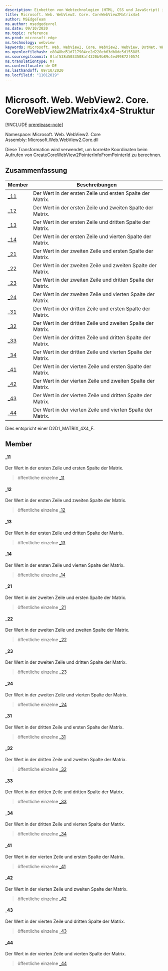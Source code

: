```yaml
---
description: Einbetten von Webtechnologien (HTML, CSS und JavaScript) in ihre systemeigenen Anwendungen mit dem Microsoft Edge WebView2-Steuerelement
title: Microsoft. Web. WebView2. Core. CoreWebView2Matrix4x4
author: MSEdgeTeam
ms.author: msedgedevrel
ms.date: 09/10/2020
ms.topic: reference
ms.prod: microsoft-edge
ms.technology: webview
keywords: Microsoft. Web. WebView2, Core, WebView2, WebView, DotNet, WPF, WinForms, APP, Edge, CoreWebView2, CoreWebView2Controller, Browser Control, Edge HTML, Microsoft. Web. WebView2. Core. CoreWebView2Matrix4x4
ms.openlocfilehash: e8048bd51d717904ce2d220eb63db8de5d155885
ms.sourcegitcommit: 0faf538d5033508af4320b9b89c4ed99872f0574
ms.translationtype: MT
ms.contentlocale: de-DE
ms.lasthandoff: 09/10/2020
ms.locfileid: "11012019"
---
```

# Microsoft. Web. WebView2. Core. CoreWebView2Matrix4x4-Struktur 

[!INCLUDE [prerelease-note](../../includes/prerelease-note.md)]

Namespace: Microsoft. Web. WebView2. Core \
Assembly: Microsoft.Web.WebView2.Core.dll

Diese Transformation wird verwendet, um korrekte Koordinaten beim Aufrufen von CreateCoreWebView2PointerInfoFromPointerId zu berechnen.

## Zusammenfassung

 Member                        | Beschreibungen
--------------------------------|---------------------------------------------
[_11](#_11) | Der Wert in der ersten Zeile und ersten Spalte der Matrix.
[_12](#_12) | Der Wert in der ersten Zeile und zweiten Spalte der Matrix.
[_13](#_13) | Der Wert in der ersten Zeile und dritten Spalte der Matrix.
[_14](#_14) | Der Wert in der ersten Zeile und vierten Spalte der Matrix.
[_21](#_21) | Der Wert in der zweiten Zeile und ersten Spalte der Matrix.
[_22](#_22) | Der Wert in der zweiten Zeile und zweiten Spalte der Matrix.
[_23](#_23) | Der Wert in der zweiten Zeile und dritten Spalte der Matrix.
[_24](#_24) | Der Wert in der zweiten Zeile und vierten Spalte der Matrix.
[_31](#_31) | Der Wert in der dritten Zeile und ersten Spalte der Matrix.
[_32](#_32) | Der Wert in der dritten Zeile und zweiten Spalte der Matrix.
[_33](#_33) | Der Wert in der dritten Zeile und dritten Spalte der Matrix.
[_34](#_34) | Der Wert in der dritten Zeile und vierten Spalte der Matrix.
[_41](#_41) | Der Wert in der vierten Zeile und ersten Spalte der Matrix.
[_42](#_42) | Der Wert in der vierten Zeile und zweiten Spalte der Matrix.
[_43](#_43) | Der Wert in der vierten Zeile und dritten Spalte der Matrix.
[_44](#_44) | Der Wert in der vierten Zeile und vierten Spalte der Matrix.

Dies entspricht einer D2D1_MATRIX_4X4_F.

## Member

#### _11 

Der Wert in der ersten Zeile und ersten Spalte der Matrix.

> öffentliche einzelne [_11](#_11)

#### _12 

Der Wert in der ersten Zeile und zweiten Spalte der Matrix.

> öffentliche einzelne [_12](#_12)

#### _13 

Der Wert in der ersten Zeile und dritten Spalte der Matrix.

> öffentliche einzelne [_13](#_13)

#### _14 

Der Wert in der ersten Zeile und vierten Spalte der Matrix.

> öffentliche einzelne [_14](#_14)

#### _21 

Der Wert in der zweiten Zeile und ersten Spalte der Matrix.

> öffentliche einzelne [_21](#_21)

#### _22 

Der Wert in der zweiten Zeile und zweiten Spalte der Matrix.

> öffentliche einzelne [_22](#_22)

#### _23 

Der Wert in der zweiten Zeile und dritten Spalte der Matrix.

> öffentliche einzelne [_23](#_23)

#### _24 

Der Wert in der zweiten Zeile und vierten Spalte der Matrix.

> öffentliche einzelne [_24](#_24)

#### _31 

Der Wert in der dritten Zeile und ersten Spalte der Matrix.

> öffentliche einzelne [_31](#_31)

#### _32 

Der Wert in der dritten Zeile und zweiten Spalte der Matrix.

> öffentliche einzelne [_32](#_32)

#### _33 

Der Wert in der dritten Zeile und dritten Spalte der Matrix.

> öffentliche einzelne [_33](#_33)

#### _34 

Der Wert in der dritten Zeile und vierten Spalte der Matrix.

> öffentliche einzelne [_34](#_34)

#### _41 

Der Wert in der vierten Zeile und ersten Spalte der Matrix.

> öffentliche einzelne [_41](#_41)

#### _42 

Der Wert in der vierten Zeile und zweiten Spalte der Matrix.

> öffentliche einzelne [_42](#_42)

#### _43 

Der Wert in der vierten Zeile und dritten Spalte der Matrix.

> öffentliche einzelne [_43](#_43)

#### _44 

Der Wert in der vierten Zeile und vierten Spalte der Matrix.

> öffentliche einzelne [_44](#_44)

